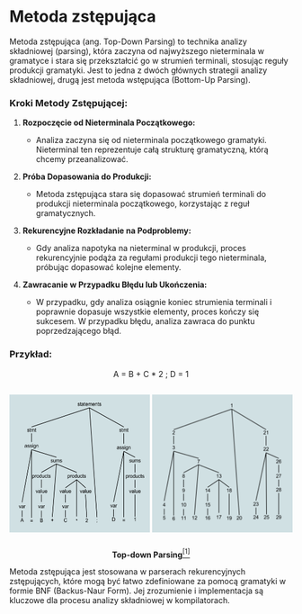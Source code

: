 # Metoda zstępująca

Metoda zstępująca (ang. Top-Down Parsing) to technika analizy składniowej (parsing), która zaczyna od najwyższego nieterminala w gramatyce i stara się przekształcić go w strumień terminali, stosując reguły produkcji gramatyki. Jest to jedna z dwóch głównych strategii analizy składniowej, drugą jest metoda wstępująca (Bottom-Up Parsing).

### Kroki Metody Zstępującej:

1. **Rozpoczęcie od Nieterminala Początkowego:**
   - Analiza zaczyna się od nieterminala początkowego gramatyki. Nieterminal ten reprezentuje całą strukturę gramatyczną, którą chcemy przeanalizować.

2. **Próba Dopasowania do Produkcji:**
   - Metoda zstępująca stara się dopasować strumień terminali do produkcji nieterminala początkowego, korzystając z reguł gramatycznych.

3. **Rekurencyjne Rozkładanie na Podproblemy:**
   - Gdy analiza napotyka na nieterminal w produkcji, proces rekurencyjnie podąża za regułami produkcji tego nieterminala, próbując dopasować kolejne elementy.

4. **Zawracanie w Przypadku Błędu lub Ukończenia:**
   - W przypadku, gdy analiza osiągnie koniec strumienia terminali i poprawnie dopasuje wszystkie elementy, proces kończy się sukcesem. W przypadku błędu, analiza zawraca do punktu poprzedzającego błąd.

### Przykład:

<p align="center">
  A = B + C * 2 ; D = 1
</p>

<div style="display: flex; ">
<p > 
  <img src="parse_tree.png" style="height: 100%;"/>
</p>
&nbsp;
<p > 
  <img src="top_down.png" style="height: 100%"/>
</p>
</div>

<p align="center">
  <b>Top-down Parsing</b><a href="https://en.wikipedia.org/wiki/Top-down_parsing"><sup>[1]</sup></a>
</p>

Metoda zstępująca jest stosowana w parserach rekurencyjnych zstępujących, które mogą być łatwo zdefiniowane za pomocą gramatyki w formie BNF (Backus-Naur Form). Jej zrozumienie i implementacja są kluczowe dla procesu analizy składniowej w kompilatorach.